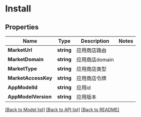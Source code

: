 # Install

## Properties

Name | Type | Description | Notes
------------ | ------------- | ------------- | -------------
**MarketUrl** | **string** | 应用商店路由 | 
**MarketDomain** | **string** | 应用商店domain | 
**MarketType** | **string** | 应用商店类型 | 
**MarketAccessKey** | **string** | 应用商店令牌 | 
**AppModelId** | **string** | 应用id | 
**AppModelVersion** | **string** | 应用版本 | 

[[Back to Model list]](../README.md#documentation-for-models) [[Back to API list]](../README.md#documentation-for-api-endpoints) [[Back to README]](../README.md)


